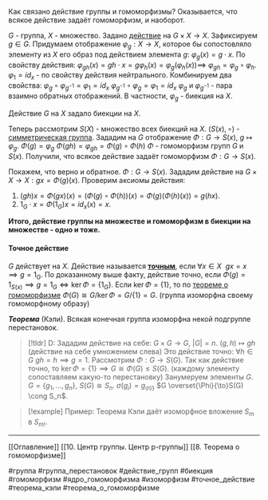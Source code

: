 Как связано действие группы и гомоморфизмы? Оказывается, что всякое действие задаёт гомоморфизм, и наоборот.

$G$ - группа, $X$ - множество. Задано [действие](obsidian://open?vault=algebra%203&file=%D0%94%D0%B5%D0%B9%D1%81%D1%82%D0%B2%D0%B8%D0%B5%20%D0%B3%D1%80%D1%83%D0%BF%D0%BF%20%D0%BD%D0%B0%20%D0%BC%D0%BD%D0%BE%D0%B6%D0%B5%D1%81%D1%82%D0%B2%D0%B0%D1%85%2F1.%20%D0%94%D0%B5%D0%B9%D1%81%D1%82%D0%B2%D0%B8%D0%B5%20%D0%B3%D1%80%D1%83%D0%BF%D0%BF) на $G\times X \to X$.
Зафиксируем $g\in G$.
Придумаем отображение $\varphi_g: X \to X$, которое бы сопостовляло элементу из $X$ его образ под действием элемента $g$:
$\varphi_g(x) = g\cdot x$. 
По свойству действия:
$\varphi_{gh}(x) = gh\cdot x = g\varphi_h(x)= \varphi_g\big(\varphi_h(x)\big)\implies$
$\varphi_{gh} = \varphi_g\circ \varphi_h$.
$\varphi_1 = id_x$ - по свойству действия нейтрального. Комбинируем два свойства:
$\varphi_{g}\circ\varphi_{g^{-1}} = \varphi_1=id_x$
$\varphi_{g^{-1}}\circ\varphi_{g}=\varphi_1 = id_x$
$\varphi_g$ и $\varphi_{g^{-1}}$ - пара взаимно обратных отображений. В частности, $\varphi_g$ - биекция на $X$.

Действие $G$ на $X$ задало биекции на $X$.

Теперь рассмотрим $S(X)$ - множество всех биекций на $X$. $(S(x), \circ)$ - [симметрическая группа](obsidian://open?vault=algebra%203&file=%D0%A2%D0%B5%D0%BE%D1%80%D0%B8%D1%8F%20%D0%B3%D1%80%D1%83%D0%BF%D0%BF%2F8.%20%D0%A1%D0%B8%D0%BC%D0%BC%D0%B5%D1%82%D1%80%D0%B8%D1%87%D0%B5%D1%81%D0%BA%D0%B8%D0%B5%20%D0%B3%D1%80%D1%83%D0%BF%D0%BF%D1%8B).
Зададим на $G$ отображение $\Phi: G \to S(x),\ g \mapsto \varphi_g$.
$\Phi(g) = \varphi_g$
$\Phi(gh)=\varphi_{gh}=\Phi(g)\circ\Phi(h)$
$\Phi$ - гомоморфизм групп $G$ и $S(x)$.
Получили, что всякое действие задаёт гомоморфизм $\Phi: G \to S(x)$.

Покажем, что верно и обратное.
$\Phi: G \to S(x)$. Зададим действие на $G \times X \to X: gx = \Phi(g)(x)$.
Проверим аксиомы действия:
1. $(gh)x = \Phi(gx)(x) = \big(\Phi(g)\circ\Phi(h)\big)(x) = \Phi(g)\big(\Phi(h)(x)\big) = g(hx)$.
2. $1_G\cdot x = \Phi(1_G)x = id_x(x) =x$.

**Итого, действие группы на множестве и гомоморфизм в биекции на множестве - одно и тоже.**

#### Точное действие

$G$ действует на $X$. Действие называется <ins>**точным**</ins>, если $\forall x \in X\ \  gx =x \implies g = 1_G$. 
По доказанному выше факту, действие точно, если $\Phi(g) = 1_{S(x)} \implies g = 1_G \iff \ker \Phi = \{1_G\}$.
Если $\ker \Phi = \{1\}$, то по [теореме о гомоморфизме](obsidian://open?vault=algebra%203&file=%D0%94%D0%B5%D0%B9%D1%81%D1%82%D0%B2%D0%B8%D0%B5%20%D0%B3%D1%80%D1%83%D0%BF%D0%BF%20%D0%BD%D0%B0%20%D0%BC%D0%BD%D0%BE%D0%B6%D0%B5%D1%81%D1%82%D0%B2%D0%B0%D1%85%2F8.%20%D0%A2%D0%B5%D0%BE%D1%80%D0%B5%D0%BC%D0%B0%20%D0%BE%20%D0%B3%D0%BE%D0%BC%D0%BE%D0%BC%D0%BE%D1%80%D1%84%D0%B8%D0%B7%D0%BC%D0%B5) $\Phi(G) \cong G/\ker\Phi = G/\{1\} = G$. (группа изоморфна своему гомоморфному образу)

***Теорема*** (Кэли). Всякая конечная группа изоморфна некой подгруппе перестановок.
>[!tldr] D:
>Зададим действие на себе: $G \times G \to G,\ |G| = n.$
>$(g,h)\mapsto gh$ (действие на себе умножением слева)
>Это действие точно: $\forall h \in G\ gh=h \implies g  = 1$.
>Рассмотрим $\Phi: G \to S(G)$. Так как действие точно, то $\ker\Phi=\{1\}\implies G \cong \Phi(G)\le S(G)$. (каждому элементу сопоставляем какую-то перестановку)
>Занумеруем элементы $G$.
>$G=\{g_1,\dotsc,g_n\}$, $S(G)\cong S_n$.
>$\sigma(g_i)=g_{\sigma(i)}$
>$G \overset{\Phi}{\to}S(G) \cong S_n$.

>[!example] Пример:
>Теорема Кэли даёт изоморфное вложение $S_m$ в $S_{m!}$.

---
[[Оглавление]]
[[10. Центр группы. Центр p-группы]]
[[8. Теорема о гомоморфизме]]

#группа 
#группа_перестановок 
#действие_групп 
#биекция 
#гомоморфизм 
#ядро_гомоморфизма 
#изоморфизм 
#точное_действие
#теорема_кэли
#теорема_о_гомоморфизме